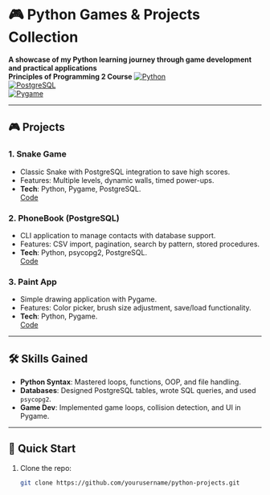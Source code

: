 # 🎮 Python Games & Projects Collection  
**A showcase of my Python learning journey through game development and practical applications**  
**Principles of Programming 2 Course**
[![Python](https://img.shields.io/badge/Python-3.10%2B-blue?logo=python)](https://www.python.org/)  
[![PostgreSQL](https://img.shields.io/badge/PostgreSQL-15+-blue?logo=postgresql)](https://www.postgresql.org/)  
[![Pygame](https://img.shields.io/badge/Pygame-2.5+-green)](https://www.pygame.org/)  

---
## 🎮 Projects  

### 1. **Snake Game**  
- Classic Snake with PostgreSQL integration to save high scores.  
- Features: Multiple levels, dynamic walls, timed power-ups.  
- **Tech**: Python, Pygame, PostgreSQL.  
[Code](https://github.com/melomilk/pp2-spring-25/blob/main/lab8and9/snake.py)

### 2. **PhoneBook (PostgreSQL)**  
- CLI application to manage contacts with database support.  
- Features: CSV import, pagination, search by pattern, stored procedures.  
- **Tech**: Python, psycopg2, PostgreSQL.  
[Code](https://github.com/melomilk/pp2-spring-25/blob/main/lab10/main.py)

### 3. **Paint App**  
- Simple drawing application with Pygame.  
- Features: Color picker, brush size adjustment, save/load functionality.  
- **Tech**: Python, Pygame.  
[Code](https://github.com/melomilk/pp2-spring-25/blob/main/lab8and9/paint.py) 

---

## 🛠 Skills Gained  
- **Python Syntax**: Mastered loops, functions, OOP, and file handling.  
- **Databases**: Designed PostgreSQL tables, wrote SQL queries, and used `psycopg2`.  
- **Game Dev**: Implemented game loops, collision detection, and UI in Pygame.  

---

## 🚀 Quick Start  
1. Clone the repo:  
   ```bash
   git clone https://github.com/yourusername/python-projects.git
